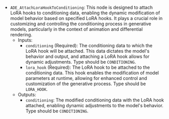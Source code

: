 - `ADE_AttachLoraHookToConditioning`: This node is designed to attach LoRA hooks to conditioning data, enabling the dynamic modification of model behavior based on specified LoRA hooks. It plays a crucial role in customizing and controlling the conditioning process in generative models, particularly in the context of animation and differential rendering.
    - Inputs:
        - `conditioning` (Required): The conditioning data to which the LoRA hook will be attached. This data dictates the model's behavior and output, and attaching a LoRA hook allows for dynamic adjustments. Type should be `CONDITIONING`.
        - `lora_hook` (Required): The LoRA hook to be attached to the conditioning data. This hook enables the modification of model parameters at runtime, allowing for enhanced control and customization of the generative process. Type should be `LORA_HOOK`.
    - Outputs:
        - `conditioning`: The modified conditioning data with the LoRA hook attached, enabling dynamic adjustments to the model's behavior. Type should be `CONDITIONING`.
